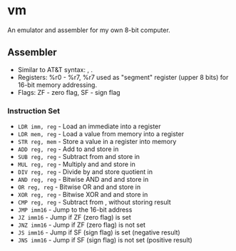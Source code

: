 # vm
An emulator and assembler for my own 8-bit computer.

## Assembler
 - Similar to AT&T syntax: <op> <src>, <dst>.
 - Registers: %r0 - %r7, %r7 used as "segment" register (upper 8 bits) for 16-bit memory addressing.
 - Flags: ZF - zero flag, SF - sign flag

### Instruction Set

 - ```LDR imm, reg``` - Load an immediate into a register
 - ```LDR mem, reg``` - Load a value from memory into a register
 - ```STR reg, mem``` - Store a value in a register into memory
 - ```ADD reg, reg``` - Add <src> to <dst> and store in <dst>
 - ```SUB reg, reg``` - Subtract <src> from <dst> and store in <dst>
 - ```MUL reg, reg``` - Multiply <src> and <dst> and store in <dst>
 - ```DIV reg, reg``` - Divide <src> by <dst> and store quotient in <dst>
 - ```AND reg, reg``` - Bitwise AND <src> and <dst> and store in <dst>
 - ```OR reg, reg``` - Bitwise OR <src> and <dst> and store in <dst>
 - ```XOR reg, reg``` - Bitwise XOR <src> and <dst> and store in <dst>
 - ```CMP reg, reg``` - Subtract <src> from <dst>, without storing result
 - ```JMP imm16``` - Jump to the 16-bit address
 - ```JZ imm16``` - Jump if ZF (zero flag) is set
 - ```JNZ imm16``` - Jump if ZF (zero flag) is not set
 - ```JS imm16``` - Jump if SF (sign flag) is set (negative result)
 - ```JNS imm16``` - Jump if SF (sign flag) is not set (positive result)
